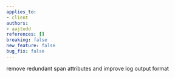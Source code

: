 ```yaml
---
applies_to:
- client
authors:
- aajtodd
references: []
breaking: false
new_feature: false
bug_fix: false
---
```

remove redundant span attributes and improve log output format
